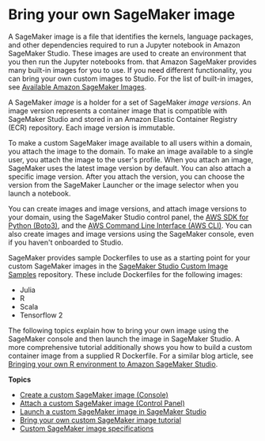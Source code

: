 # Bring your own SageMaker image<a name="studio-byoi"></a>

A SageMaker image is a file that identifies the kernels, language packages, and other dependencies required to run a Jupyter notebook in Amazon SageMaker Studio\. These images are used to create an environment that you then run the Jupyter notebooks from\. that Amazon SageMaker provides many built\-in images for you to use\. If you need different functionality, you can bring your own custom images to Studio\. For the list of built\-in images, see [Available Amazon SageMaker Images](notebooks-available-images.md)\.

A SageMaker *image* is a holder for a set of SageMaker *image versions*\. An image version represents a container image that is compatible with SageMaker Studio and stored in an Amazon Elastic Container Registry \(ECR\) repository\. Each image version is immutable\.

To make a custom SageMaker image available to all users within a domain, you attach the image to the domain\. To make an image available to a single user, you attach the image to the user's profile\. When you attach an image, SageMaker uses the latest image version by default\. You can also attach a specific image version\. After you attach the version, you can choose the version from the SageMaker Launcher or the image selector when you launch a notebook\.

You can create images and image versions, and attach image versions to your domain, using the SageMaker Studio control panel, the [AWS SDK for Python \(Boto3\)](http://boto3.amazonaws.com/v1/documentation/api/latest/reference/services/sagemaker.html), and the [AWS Command Line Interface \(AWS CLI\)](https://docs.aws.amazon.com/cli/latest/reference/sagemaker/)\. You can also create images and image versions using the SageMaker console, even if you haven't onboarded to Studio\.

SageMaker provides sample Dockerfiles to use as a starting point for your custom SageMaker images in the [SageMaker Studio Custom Image Samples](https://github.com/aws-samples/sagemaker-studio-custom-image-samples/) repository\. These include Dockerfiles for the following images:
+ Julia
+ R
+ Scala
+ Tensorflow 2

The following topics explain how to bring your own image using the SageMaker console and then launch the image in SageMaker Studio\. A more comprehensive tutorial additionally shows you how to build a custom container image from a supplied R Dockerfile\. For a similar blog article, see [Bringing your own R environment to Amazon SageMaker Studio](http://aws.amazon.com/blogs/machine-learning/bringing-your-own-r-environment-to-amazon-sagemaker-studio/)\.

**Topics**
+ [Create a custom SageMaker image \(Console\)](studio-byoi-create.md)
+ [Attach a custom SageMaker image \(Control Panel\)](studio-byoi-attach.md)
+ [Launch a custom SageMaker image in SageMaker Studio](studio-byoi-launch.md)
+ [Bring your own custom SageMaker image tutorial](studio-byoi-create-sdk.md)
+ [Custom SageMaker image specifications](studio-byoi-specs.md)